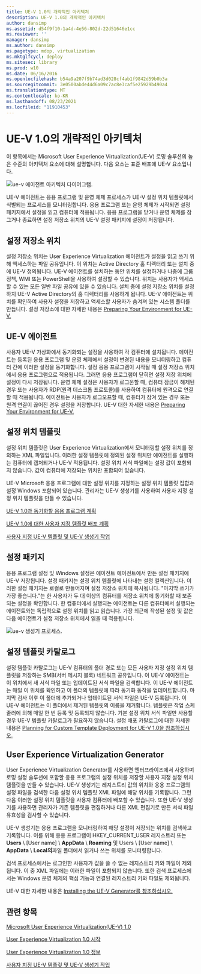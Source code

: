 ```yaml
---
title: UE-V 1.0의 개략적인 아키텍처
description: UE-V 1.0의 개략적인 아키텍처
author: dansimp
ms.assetid: d54f9f10-1a4d-4e56-802d-22d51646e1cc
ms.reviewer: ''
manager: dansimp
ms.author: dansimp
ms.pagetype: mdop, virtualization
ms.mktglfcycl: deploy
ms.sitesec: library
ms.prod: w10
ms.date: 06/16/2016
ms.openlocfilehash: b54a9a207f9b74ad3d028cf4ab1f9842d59b0b3a
ms.sourcegitcommit: 3e0500abde44d6a09c7ac8e3caf5e25929b490a4
ms.translationtype: MT
ms.contentlocale: ko-KR
ms.lasthandoff: 08/23/2021
ms.locfileid: "11910453"
---
```

# <a name="high-level-architecture-for-ue-v-10"></a>UE-V 1.0의 개략적인 아키텍처


이 항목에서는 Microsoft User Experience Virtualization(UE-V) 로밍 솔루션의 높은 수준의 아키텍처 요소에 대해 설명합니다. 다음 요소는 표준 배포에 UE-V 요소입니다.

![ue-v 에이전트 아키텍처 다이어그램.](images/ue-vagentarchitecturaldiagram.gif)

UE-V 에이전트는 응용 프로그램 및 운영 체제 프로세스가 UE-V 설정 위치 템플릿에서 식별되는 프로세스를 모니터링합니다. 응용 프로그램 또는 운영 체제가 시작되면 설정 패키지에서 설정을 읽고 컴퓨터에 적용됩니다. 응용 프로그램을 닫거나 운영 체제를 잠그거나 종료하면 설정 저장소 위치의 UE-V 설정 패키지에 설정이 저장됩니다.

## <a name="settings-storage-location"></a>설정 저장소 위치


설정 저장소 위치는 User Experience Virtualization 에이전트가 설정을 읽고 쓰기 위해 액세스하는 파일 공유입니다. 이 위치는 Active Directory 홈 디렉터리 또는 설치 중에 UE-V 정의됩니다. UE-V 에이전트를 설치하는 동안 위치를 설정하거나 나중에 그룹 정책, WMI 또는 PowerShell을 사용하여 설정할 수 있습니다. 위치는 사용자가 액세스할 수 있는 모든 일반 파일 공유에 있을 수 있습니다. 설치 중에 설정 저장소 위치를 설정하지 UE-V Active Directory의 홈 디렉터리를 사용하게 됩니다. UE-V 에이전트는 위치를 확인하여 사용자 설정을 저장하고 액세스할 사용자가 숨겨져 있는 시스템 폴더를 만듭니다. 설정 저장소에 대한 자세한 내용은 [Preparing Your Environment for UE-V.](preparing-your-environment-for-ue-v.md)

## <a name="ue-v-agent"></a>UE-V 에이전트


사용자 UE-V 가상화에서 동기화되는 설정을 사용하여 각 컴퓨터에 설치됩니다. 에이전트는 등록된 응용 프로그램 및 운영 체제에서 설정이 변경된 내용을 모니터링하고 컴퓨터 간에 이러한 설정을 동기화합니다. 설정 응용 프로그램이 시작될 때 설정 저장소 위치에서 응용 프로그램으로 적용됩니다. 그러면 응용 프로그램이 닫히면 설정 저장 위치에 설정이 다시 저장됩니다. 운영 체제 설정은 사용자가 로그온할 때, 컴퓨터 잠금이 해제된 경우 또는 사용자가 RDP(원격 데스크톱 프로토콜)를 사용하여 컴퓨터에 원격으로 연결할 때 적용됩니다. 에이전트는 사용자가 로그오프할 때, 컴퓨터가 잠겨 있는 경우 또는 원격 연결이 끊어진 경우 설정을 저장합니다. UE-V 대한 자세한 내용은 [Preparing Your Environment for UE-V.](preparing-your-environment-for-ue-v.md)

## <a name="settings-location-templates"></a><a href="" id="bkmk-settingslocationtemplate"></a>설정 위치 템플릿


설정 위치 템플릿은 User Experience Virtualization에서 모니터링할 설정 위치를 정의하는 XML 파일입니다. 이러한 설정 템플릿에 정의된 설정 위치만 에이전트를 실행하는 컴퓨터에 캡처되거나 UE-V 적용됩니다. 설정 위치 서식 파일에는 설정 값이 포함되지 않습니다. 값이 컴퓨터에 저장되는 위치만 포함되어 있습니다.

UE-V Microsoft 응용 프로그램에 대한 설정 위치를 지정하는 설정 위치 템플릿 집합과 설정 Windows 포함되어 있습니다. 관리자는 UE-V 생성기를 사용하여 사용자 지정 설정 위치 템플릿을 만들 수 있습니다.

[UE-V 1.0과 동기화할 응용 프로그램 계획](planning-which-applications-to-synchronize-with-ue-v-10.md)

[UE-V 1.0에 대한 사용자 지정 템플릿 배포 계획](planning-for-custom-template-deployment-for-ue-v-10.md)

[사용자 지정 UE-V 템플릿 및 UE-V 생성기 작업](working-with-custom-ue-v-templates-and-the-ue-v-generator.md)

## <a name="settings-packages"></a>설정 패키지


응용 프로그램 설정 및 Windows 설정은 에이전트 에이전트에서 만든 설정 패키지에 UE-V 저장됩니다. 설정 패키지는 설정 위치 템플릿에 나타내는 설정 컬렉션입니다. 이러한 설정 패키지는 로컬로 만들어지며 설정 저장소 위치에 복사됩니다. "마지막 쓰기가 가장 좋습니다."는 한 사용자가 두 대 이상의 컴퓨터를 저장소 위치에 동기화할 때 보존되는 설정을 확인합니다. 한 컴퓨터에서 실행되는 에이전트는 다른 컴퓨터에서 실행되는 에이전트와는 독립적으로 설정 위치를 읽고 읽습니다. 가장 최근에 작성된 설정 및 값은 다음 에이전트가 설정 저장소 위치에서 읽을 때 적용됩니다.

![ue-v 생성기 프로세스.](images/ue-vgeneratorprocess.gif)

## <a name="settings-template-catalog"></a>설정 템플릿 카탈로그


설정 템플릿 카탈로그는 UE-V 컴퓨터의 폴더 경로 또는 모든 사용자 지정 설정 위치 템플릿을 저장하는 SMB(서버 메시지 블록) 네트워크 공유입니다. 이 UE-V 에이전트는 이 위치에서 새 서식 파일 또는 업데이트된 서식 파일을 검색합니다. 이 UE-V 에이전트는 매일 이 위치를 확인하고 이 폴더의 템플릿에 따라 동기화 동작을 업데이트합니다. 마지막 검사 이후 이 폴더에 추가되거나 업데이트된 서식 파일은 UE-V 등록됩니다. 이 UE-V 에이전트는 이 폴더에서 제거된 템플릿의 이름을 제거합니다. 템플릿은 작업 스케줄러에 의해 매일 한 번 등록 및 등록되지 않습니다. 기본 설정 위치 서식 파일만 사용할 경우 UE-V 템플릿 카탈로그가 필요하지 않습니다. 설정 배포 카탈로그에 대한 자세한 내용은 [Planning for Custom Template Deployment for UE-V 1.0을 참조하십시오.](planning-for-custom-template-deployment-for-ue-v-10.md)

## <a name="user-experience-virtualization-generator"></a>User Experience Virtualization Generator


User Experience Virtualization Generator를 사용하면 엔터프라이즈에서 사용하며 로밍 설정 솔루션에 포함할 응용 프로그램의 설정 위치를 저장할 사용자 지정 설정 위치 템플릿을 만들 수 있습니다. UE-V 생성기는 레지스트리 값의 위치와 응용 프로그램의 설정 파일을 검색한 다음 설정 위치 템플릿 XML 파일에 해당 위치를 기록합니다. 그런 다음 이러한 설정 위치 템플릿을 사용자 컴퓨터에 배포할 수 있습니다. 또한 UE-V 생성기를 사용하면 관리자가 기존 템플릿을 편집하거나 다른 XML 편집기로 만든 서식 파일 유효성을 검사할 수 있습니다.

UE-V 생성기는 응용 프로그램을 모니터링하여 해당 설정이 저장되는 위치를 검색하고 기록합니다. 이를 위해 응용 프로그램이 HKEY\_CURRENT\_USER 레지스트리 또는 **Users** \\ \[User name\] \\ **AppData**  \\  **Roaming** 및 Users \\ \[User name\] \\ **AppData**  \\  **Local의**파일 폴더에서 읽거나 쓰는 위치를 모니터링합니다.

검색 프로세스에서는 로그인한 사용자가 값을 쓸 수 없는 레지스트리 키와 파일이 제외됩니다. 이 중 XML 파일에는 이러한 파일이 포함되지 않습니다. 또한 검색 프로세스에서는 Windows 운영 체제의 핵심 기능과 연결된 레지스트리 키와 파일도 제외됩니다.

UE-V 대한 자세한 내용은 [Installing the UE-V Generator를 참조하십시오.](installing-the-ue-v-generator.md)

## <a name="related-topics"></a>관련 항목


[Microsoft User Experience Virtualization(UE-V) 1.0](index.md)

[User Experience Virtualization 1.0 시작](getting-started-with-user-experience-virtualization-10.md)

[User Experience Virtualization 1.0 정보](about-user-experience-virtualization-10.md)

[사용자 지정 UE-V 템플릿 및 UE-V 생성기 작업](working-with-custom-ue-v-templates-and-the-ue-v-generator.md)

 

 





